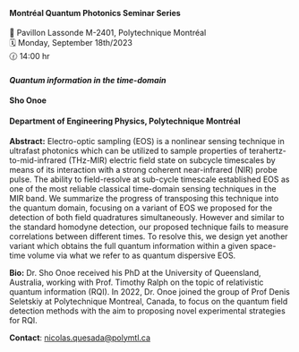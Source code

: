 &nbsp; 

#### Montréal Quantum Photonics Seminar Series

📍 Pavillon Lassonde M-2401, Polytechnique Montréal <br>
🗓️ Monday, September 18th/2023 <br>
🕜 14:00 hr <br>

#### *Quantum information in the time-domain*
#### Sho Onoe
#### Department of Engineering Physics, Polytechnique Montréal


**Abstract:** Electro-optic sampling (EOS) is a nonlinear sensing technique in ultrafast photonics which can be utilized to sample properties of terahertz-to-mid-infrared (THz-MIR) electric field state on subcycle timescales by means of its interaction with a strong coherent near-infrared (NIR) probe pulse. The ability to field-resolve at sub-cycle timescale established EOS as one of the most reliable classical time-domain sensing techniques in the MIR band. We summarize the progress of transposing this technique into the quantum domain, focusing on a variant of EOS we proposed for the detection of both field quadratures simultaneously. However and similar to the standard homodyne detection, our proposed technique fails to measure correlations between different times. To resolve this, we design yet another variant which obtains the full quantum information within a given space-time volume via what we refer to as quantum dispersive EOS.

**Bio:** Dr. Sho Onoe received his PhD at the University of Queensland, Australia, working with Prof. Timothy Ralph on the topic of relativistic quantum information (RQI). In 2022, Dr. Onoe joined the group of Prof Denis Seletskiy at Polytechnique Montreal, Canada, to focus on the quantum field detection methods with the aim to proposing novel experimental strategies for RQI.

**Contact**: nicolas.quesada@polymtl.ca
